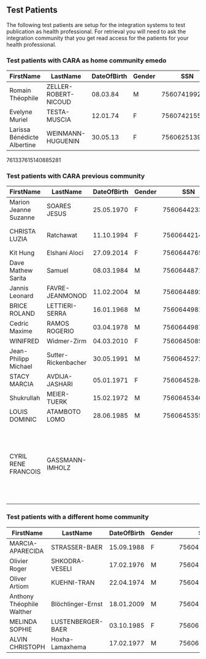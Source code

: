 ## Test Patients

The following test patients are setup for the integration systems to test publication as health professional.
For retrieval you will need to ask the integration community that you get read access for the patients for your health
professional.

### Test patients with CARA as home community emedo

| **FirstName**         | **LastName**                  | **DateOfBirth** | **Gender** | **SSN**       | **EPR-SPID**        | **MPI_PID***  |
|-----------------------|-------------------------------|-----------------|------------|---------------|---------------------|---------------|
| Romain Théophile      | ZELLER-ROBERT-NICOUD	        | 08.03.84        | M          | 7560741992116 | 761337614242240684  | 100001177     |
| Evelyne Muriel        | TESTA-MUSCIA                  | 12.01.74        | F          | 7560742155602 | 761337615140885281  | 100001181     |
| Larissa Bénédicte Albertine  | WEINMANN-HUGUENIN      | 30.05.13        | F          | 7560625139705 | 761337612097656117  | 100001143     |


761337615140885281

### Test patients with CARA previous community 


| **FirstName**         | **LastName**        | **DateOfBirth** | **Gender** | **SSN**       | Comment                                                                  |
|-----------------------|---------------------|-----------------|------------|---------------|--------------------------------------------------------------------------|
| Marion Jeanne Suzanne | SOARES JESUS        | 25.05.1970      | F          | 7560644233163 | restricted default conf code                                             |
| CHRISTA LUZIA         | Ratchawat           | 11.10.1994      | F          | 7560644214162 | secret default conf code                                                 |
| Kit Hung              | Elshani Aloci       | 27.09.2014      | F          | 7560644765176 |                                                                          |
| Dave Mathew Sarita    | Samuel              | 08.03.1984      | M          | 7560644871280 |                                                                          |
| Jannis Leonard        | FAVRE-JEANMONOD     | 11.02.2004      | M          | 7560644892179 |                                                                          |
| BRICE ROLAND          | LETTIERI-SERRA      | 16.01.1968      | M          | 7560644981064 |                                                                          |
| Cedric Maxime         | RAMOS ROGERIO       | 03.04.1978      | M          | 7560644987394 |                                                                          |
| WINIFRED              | Widmer-Zirm         | 04.03.2010      | F          | 7560645085549 |                                                                          |
| Jean-Philipp Michael  | Sutter-Rickenbacher | 30.05.1991      | M          | 7560645272765 |                                                                          |
| STACY MARCIA          | AVDIJA-JASHARI      | 05.01.1971      | F          | 7560645284416 |                                                                          | 
| Shukrullah            | MEIER-TUERK         | 15.02.1972      | M          | 7560645346817 |                                                                          |
| LOUIS DOMINIC         | ATAMBOTO LOMO       | 28.06.1985      | M          | 7560645355383 |                                                                          |
| CYRIL RENE FRANCOIS   | GASSMANN-IMHOLZ     |                 |            |               | normal default conf code, currently broken, use another (as of 12.10.23) |

### Test patients with a different home community

| **FirstName**             | **LastName**      | **DateOfBirth** | **Gender** | **SSN**       | Comment |
|---------------------------|-------------------|-----------------|------------|---------------|---------|
| MARCIA-APARECIDA          | STRASSER-BAER     | 15.09.1988      | F          | 7560410146567 | MDS     | 
| Olivier Roger             | SHKODRA-VESELI    | 17.02.1976      | M          | 7560410179848 | MDS     |
| Oliver Artiom             | KUEHNI-TRAN       | 22.04.1974      | M          | 7560410199921 | MDS     |
| Anthony Théophile Walther | Blöchlinger-Ernst | 18.01.2009      | M          | 7560410212903 | MDS     |
| MELINDA SOPHIE            | LUSTENBERGER-BAER | 03.10.1985      | F          | 7560615781303 | SteHAG  |
| ALVIN CHRISTOPH           | Hoxha-Lamaxhema   | 17.02.1977      | M          | 7560615860077 | SteHAG  |
